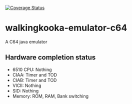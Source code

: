 [![Coverage Status](https://coveralls.io/repos/github/mP1/walkingkooka-emulator-c64/badge.svg?branch=master)](https://coveralls.io/github/mP1/walkingkooka-emulator-c64?branch=master)

# walkingkooka-emulator-c64
A C64 java emulator

## Hardware completion status
- 6510 CPU: Nothing
- CIAA: Timer and TOD
- CIAB: Timer and TOD
- VICII: Nothing
- SID: Nothing
- Memory: ROM, RAM, Bank switching
